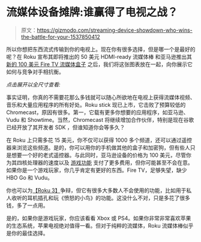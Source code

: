 # 流媒体设备摊牌:谁赢得了电视之战？

> 原文：<https://gizmodo.com/streaming-device-showdown-who-wins-the-battle-for-your-1537850412>

所以你想把东西流式传输到你的电视上。现在你有很多选择，但是哪一个是最好的呢？在 Roku 宣布其即将推出的 50 美元 HDMI-ready 流媒体棒 和亚马逊推出其 [新的 100 美元 Fire TV 流媒体盒子](http://gizmodo.com/amazons-fire-tv-everything-you-need-to-know-1556889628) 之后，我们将这张图表放在一起，向你展示它如何与竞争对手相抗衡。



*点击展开以全尺寸查看:*

事实证明，你真的不需要花那么多钱就可以随心所欲地在电视上获得流媒体视频、音乐和大量应用程序的所有好处。Roku stick 现已上市，它击败了预算较低的 Chromecast，原因有很多。第一，它载有更多你想要的应用程序，如亚马逊、Vudu 和 Showtime。当然，Chromecast 将继续增加合作伙伴，特别是现在谷歌已经开放了其开发者 SDK ，但谁知道你会等多久？

在 Roku 上只需多花 15 美元，你不仅可以获得 1000 多个频道，还可以通过遥控器来浏览这些频道。是的，你可以用你的手机做其他的盒子和加密狗，但有些人只是想要一个好的老式遥控器。与此同时，亚马逊设备的价格为 100 美元，尽管你为其四核处理器的速度以及 [游戏功能](http://gizmodo.com/amazons-firetv-will-double-as-a-gaming-powerhouse-1556926640) 支付了更多费用，但你可能甚至不会在意。如果你是一个游戏玩家，你几乎肯定有更好的东西。Fire TV，足够失望，缺少 HBO Go 和 Vudu。

你也可以为[【Roku 3】](https://gizmodo.com/roku-3-review-the-new-best-streaming-box-5991159)争辩，但它有很多大多数人不会使用的功能，比如用于私人收听的耳机插孔和玩《愤怒的小鸟》的功能。这没什么不对，只是多花了很多钱，多了一点用。

是的，如果你是游戏玩家，你应该看看 Xbox 或 PS4。如果你非常非常喜欢苹果的生态系统，苹果电视绝对值得一看。但对于纯粹的流媒体，Roku 流媒体棒似乎是你的最佳选择。